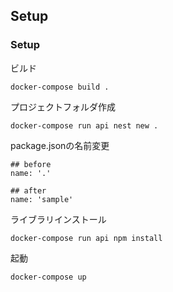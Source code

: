## Setup

### Setup

ビルド

```
docker-compose build .
```

プロジェクトフォルダ作成

```
docker-compose run api nest new . 
```

package.jsonの名前変更

```
## before
name: '.'

## after
name: 'sample'
```

ライブラリインストール

```
docker-compose run api npm install
```

起動

```
docker-compose up
```